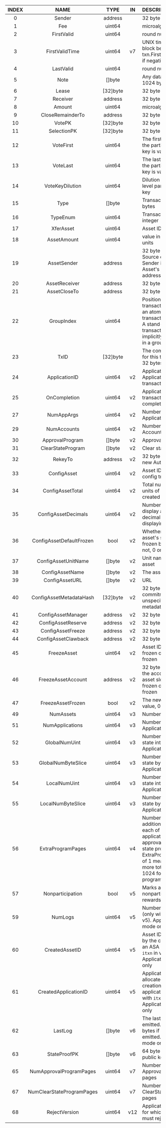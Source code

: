 | INDEX |           NAME            |   TYPE   | IN  | DESCRIPTION                                                                                                                                                                  |
|:-----:|:-------------------------:|:--------:|:---:|:-----------------------------------------------------------------------------------------------------------------------------------------------------------------------------|
|   0   |          Sender           | address  |     | 32 byte address                                                                                                                                                              |
|   1   |            Fee            |  uint64  |     | microalgos                                                                                                                                                                   |
|   2   |        FirstValid         |  uint64  |     | round number                                                                                                                                                                 |
|   3   |      FirstValidTime       |  uint64  | v7  | UNIX timestamp of block before txn.FirstValid. Fails if negative                                                                                                             |
|   4   |         LastValid         |  uint64  |     | round number                                                                                                                                                                 |
|   5   |           Note            |  []byte  |     | Any data up to 1024 bytes                                                                                                                                                    |
|   6   |           Lease           | [32]byte |     | 32 byte lease value                                                                                                                                                          |
|   7   |         Receiver          | address  |     | 32 byte address                                                                                                                                                              |
|   8   |          Amount           |  uint64  |     | microalgos                                                                                                                                                                   |
|   9   |     CloseRemainderTo      | address  |     | 32 byte address                                                                                                                                                              |
|  10   |          VotePK           | [32]byte |     | 32 byte address                                                                                                                                                              |
|  11   |        SelectionPK        | [32]byte |     | 32 byte address                                                                                                                                                              |
|  12   |         VoteFirst         |  uint64  |     | The first round that the participation key is valid.                                                                                                                         |
|  13   |         VoteLast          |  uint64  |     | The last round that the participation key is valid.                                                                                                                          |
|  14   |      VoteKeyDilution      |  uint64  |     | Dilution for the 2-level participation key                                                                                                                                   |
|  15   |           Type            |  []byte  |     | Transaction type as bytes                                                                                                                                                    |
|  16   |         TypeEnum          |  uint64  |     | Transaction type as integer                                                                                                                                                  |
|  17   |         XferAsset         |  uint64  |     | Asset ID                                                                                                                                                                     |
|  18   |        AssetAmount        |  uint64  |     | value in Asset's units                                                                                                                                                       |
|  19   |        AssetSender        | address  |     | 32 byte address. Source of assets if Sender is the Asset's Clawback address.                                                                                                 |
|  20   |       AssetReceiver       | address  |     | 32 byte address                                                                                                                                                              |
|  21   |       AssetCloseTo        | address  |     | 32 byte address                                                                                                                                                              |
|  22   |        GroupIndex         |  uint64  |     | Position of this transaction within an atomic transaction group. A stand-alone transaction is implicitly element 0 in a group of 1                                           |
|  23   |           TxID            | [32]byte |     | The computed ID for this transaction. 32 bytes.                                                                                                                              |
|  24   |       ApplicationID       |  uint64  | v2  | ApplicationID from ApplicationCall transaction                                                                                                                               |
|  25   |       OnCompletion        |  uint64  | v2  | ApplicationCall transaction on completion action                                                                                                                             |
|  27   |        NumAppArgs         |  uint64  | v2  | Number of ApplicationArgs                                                                                                                                                    |
|  29   |        NumAccounts        |  uint64  | v2  | Number of Accounts                                                                                                                                                           |
|  30   |      ApprovalProgram      |  []byte  | v2  | Approval program                                                                                                                                                             |
|  31   |     ClearStateProgram     |  []byte  | v2  | Clear state program                                                                                                                                                          |
|  32   |          RekeyTo          | address  | v2  | 32 byte Sender's new AuthAddr                                                                                                                                                |
|  33   |        ConfigAsset        |  uint64  | v2  | Asset ID in asset config transaction                                                                                                                                         |
|  34   |     ConfigAssetTotal      |  uint64  | v2  | Total number of units of this asset created                                                                                                                                  |
|  35   |    ConfigAssetDecimals    |  uint64  | v2  | Number of digits to display after the decimal place when displaying the asset                                                                                                |
|  36   | ConfigAssetDefaultFrozen  |   bool   | v2  | Whether the asset's slots are frozen by default or not, 0 or 1                                                                                                               |
|  37   |    ConfigAssetUnitName    |  []byte  | v2  | Unit name of the asset                                                                                                                                                       |
|  38   |      ConfigAssetName      |  []byte  | v2  | The asset name                                                                                                                                                               |
|  39   |      ConfigAssetURL       |  []byte  | v2  | URL                                                                                                                                                                          |
|  40   |  ConfigAssetMetadataHash  | [32]byte | v2  | 32 byte commitment to unspecified asset metadata                                                                                                                             |
|  41   |    ConfigAssetManager     | address  | v2  | 32 byte address                                                                                                                                                              |
|  42   |    ConfigAssetReserve     | address  | v2  | 32 byte address                                                                                                                                                              |
|  43   |     ConfigAssetFreeze     | address  | v2  | 32 byte address                                                                                                                                                              |
|  44   |    ConfigAssetClawback    | address  | v2  | 32 byte address                                                                                                                                                              |
|  45   |        FreezeAsset        |  uint64  | v2  | Asset ID being frozen or un-frozen                                                                                                                                           |
|  46   |    FreezeAssetAccount     | address  | v2  | 32 byte address of the account whose asset slot is being frozen or un-frozen                                                                                                 |
|  47   |     FreezeAssetFrozen     |   bool   | v2  | The new frozen value, 0 or 1                                                                                                                                                 |
|  49   |         NumAssets         |  uint64  | v3  | Number of Assets                                                                                                                                                             |
|  51   |      NumApplications      |  uint64  | v3  | Number of Applications                                                                                                                                                       |
|  52   |       GlobalNumUint       |  uint64  | v3  | Number of global state integers in ApplicationCall                                                                                                                           |
|  53   |    GlobalNumByteSlice     |  uint64  | v3  | Number of global state byteslices in ApplicationCall                                                                                                                         |
|  54   |       LocalNumUint        |  uint64  | v3  | Number of local state integers in ApplicationCall                                                                                                                            |
|  55   |     LocalNumByteSlice     |  uint64  | v3  | Number of local state byteslices in ApplicationCall                                                                                                                          |
|  56   |     ExtraProgramPages     |  uint64  | v4  | Number of additional pages for each of the application's approval and clear state programs. An ExtraProgramPages of 1 means 2048 more total bytes, or 1024 for each program. |
|  57   |     Nonparticipation      |   bool   | v5  | Marks an account nonparticipating for rewards                                                                                                                                |
|  59   |          NumLogs          |  uint64  | v5  | Number of Logs (only with `itxn` in v5). Application mode only                                                                                                               |
|  60   |      CreatedAssetID       |  uint64  | v5  | Asset ID allocated by the creation of an ASA (only with `itxn` in v5). Application mode only                                                                                 |
|  61   |   CreatedApplicationID    |  uint64  | v5  | ApplicationID allocated by the creation of an application (only with `itxn` in v5). Application mode only                                                                    |
|  62   |          LastLog          |  []byte  | v6  | The last message emitted. Empty bytes if none were emitted. Application mode only                                                                                            |
|  63   |       StateProofPK        |  []byte  | v6  | 64 byte state proof public key                                                                                                                                               |
|  65   |  NumApprovalProgramPages  |  uint64  | v7  | Number of Approval Program pages                                                                                                                                             |
|  67   | NumClearStateProgramPages |  uint64  | v7  | Number of ClearState Program pages                                                                                                                                           |
|  68   |       RejectVersion       |  uint64  | v12 | Application version for which the txn must reject                                                                                                                            |
